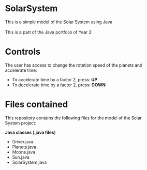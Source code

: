 # SolarSystem
This is a simple model of the Solar System using Java 
<br> <br>
This is a part of the Java portfolio of Year 2 

# Controls

The user has access to change the rotation speed of the planets and accelerate time: 

+ To accelerate time by a factor 2, press: **UP**
+ To decelerate time by a factor 2, press: **DOWN**


# Files contained
This repository contains the following files for the model of the Solar System project:

**Java classes (.java files)**
+ Driver.java
+ Planets.java
+ Moons.java
+ Sun.java
+ SolarSystem.java
